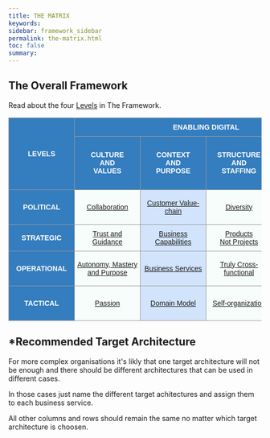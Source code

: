 ```yaml
---
title: THE MATRIX
keywords:
sidebar: framework_sidebar
permalink: the-matrix.html
toc: false
summary:
---
```

## The Overall Framework
Read about the four [Levels](the-time-perspective.html) in The Framework.
<style type="text/css">
.tg  {border-collapse:collapse;border-spacing:0;border-color:#999;}
.tg td{font-family:Arial, sans-serif;font-size:14px;padding:10px 5px;border-style:solid;border-width:1px;overflow:hidden;word-break:normal;border-color:#999;color:#444;background-color:#F7FDFA;}
.tg th{font-family:Arial, sans-serif;font-size:14px;font-weight:normal;padding:10px 5px;border-style:solid;border-width:1px;overflow:hidden;word-break:normal;border-color:#999;color:#fff;background-color:#26ADE4;}
.tg .tg-3is3{font-weight:bold;background-color:#347dbe;color:#ffffff;vertical-align:middle;text-align:center;min-width:120px}
.tg .tg-q8lq{background-color:#d2e4fc;vertical-align:middle;text-align:center;min-width:120px}
.tg .tg-wman{background-color:#347dbe;font-weight:bold;color:#ffffff;vertical-align:middle;text-align:center;min-width:120px}
.tg .tg-v1zw{background-color:#f7fdfa;vertical-align:middle;text-align:center;min-width:120px}
.tg .tg-v4f3{font-weight:bold;background-color:#347dbe;vertical-align:middle;text-align:center;min-width:120px}
.tg .tg-sh5m{font-weight:bold;background-color:#347dbe;vertical-align:middle;text-align:center;min-width:120px}
.tg .tg-r2hs{font-weight:bold;background-color:#347dbe;color:#ffffff;vertical-align:middle;text-align:center;min-width:120px}
.tg .tg-fwqm{font-weight:bold;background-color:#347dbe;color:#ffffff;vertical-align:middle;text-align:center;min-width:120px}
.tg .tg-v6kb{font-weight:bold;background-color:#347dbe;color:#ffffff;vertical-align:middle;text-align:center;min-width:120px}
.tg .tg-cw1h{background-color:#f7fdfa;vertical-align:middle;text-align:center;min-width:120px}
.tg .tg-y0xi{background-color:#c0c0c0;color:#ffffff;vertical-align:middle;text-align:center;min-width:120px}
</style>
<table class="tg">
  <tr>
    <th class="tg-v4f3" rowspan="3">LEVELS</th>
    <th class="tg-v4f3" colspan="4">ENABLING DIGITAL</th>
    <th class="tg-sh5m" colspan="4">BEING DIGITAL</th>
  </tr>
  <tr>
    <td class="tg-r2hs" rowspan="2">CULTURE<br>AND<br>VALUES</td>
    <td class="tg-3is3" rowspan="2">CONTEXT<br>AND<br>PURPOSE</td>
    <td class="tg-r2hs" rowspan="2">STRUCTURE<br>AND<br>STAFFING</td>
    <td class="tg-3is3" colspan="4">RECOMMENDED* TARGET ARCHITECTURE</td>
    <td class="tg-3is3" rowspan="2">CHANGE</td>
  </tr>
  <tr>
    <td class="tg-3is3">ARCHITECTURE<br>AND<br>DESIGN</td>
    <td class="tg-r2hs">COMPOSE</td>
    <td class="tg-3is3">SHIP</td>
    <td class="tg-r2hs">RUN</td>
  </tr>
  <tr>
    <td class="tg-v6kb">POLITICAL</td>
    <td class="tg-v1zw"><a href="collaboration.html" title="Collaboration is no longer just a strategy: it is the key to long-term business success and competitiveness. Businesses that realize this sooner rather than later will be the ones who win the game and succeed in the new global economy.">Collaboration</a></td>
    <td class="tg-q8lq"><a href="customer-value-chain.html" title=" ">Customer Value-chain</a></td>
    <td class="tg-cw1h"><a href="diversity.html" title="Diversity is about to seize opportunities and overcome obstacles, take advantage of different skills, experiences and talents, equal rights, obligations and opportunities for all, regardless of background.">Diversity</a></td>
    <td class="tg-q8lq"><a href="evolutionary-architecture.html" title=" ">Evolutionary Architecture</a></td>
    <td class="tg-cw1h"><a href="dont-build-what-can-be-used-or-bought.html" title=" ">Don’t Build, What Can Be Used or Bought</a></td>
    <td class="tg-q8lq"><a href="created-and-proven-by-doing.html" title=" ">Created<br>and Proven<br>By Doing</a></td>
    <td class="tg-cw1h"><a href="public-cloud-only.html" title=" ">Public Cloud Only</a></td>
    <td class="tg-q8lq"><a href="first-principle.html" title="The benefit of first principles thinking? It allows you to innovate in clear leaps, rather than building small improvements onto something that already exists.">First Principle</a></td>
  </tr>
  <tr>
    <td class="tg-v6kb">STRATEGIC</td>
    <td class="tg-v1zw"><a href="trust-and-guidance.html" title="Imagine a world where people wake up inspired to go to work, a world in which trust and loyalty are the rule rather than the exception">Trust and Guidance</a></td>
    <td class="tg-q8lq"><a href="business-capabilities.html" title="A business capability defines what a business does at its core. This differs from “how” things are done or where they are done. Business capabilities are the core of the business architecture">Business Capabilities</a></td>
    <td class="tg-cw1h"><a href="products-not-projects.html" title="Products have a measurable ROI in terms of customer value, projects don't.">Products<br>Not Projects</a></td>
    <td class="tg-q8lq"><a href="microservices-architecture.html" title="The term Microservice Architecture has sprung up over the last few years to describe a particular way of designing software applications as suites of independently deployable services. While there is no precise definition of this architectural style, there are certain common characteristics around organization around business capability, automated deployment, intelligence in the endpoints, and decentralized control of languages and data.">Microservices Architecture</a></td>
    <td class="tg-cw1h"><a href="respect-the-bounded-context.html" title="Bounded Context is a central pattern in Domain-Driven Design. It is the focus of DDD's strategic design section which is all about dealing with large models and teams. DDD deals with large models by dividing them into different Bounded Contexts and being explicit about their interrelationships.">Respect The Bounded Context</a></td>
    <td class="tg-q8lq"><a href="optimize-for-speed.html" title=" ">Optimize<br>for Speed</a></td>
    <td class="tg-cw1h"><a href="self-service-services.html" title="Self-service is over the phone, web, and email to facilitate customer interactions using automation. Self-service software and self-service apps (for example online banking apps, web portals with shops, self-service check-in at the airport) become increasingly common.">Self-service Services</a></td>
    <td class="tg-q8lq"><a href="outside-in.html" title=" ">Outside In</a></td>
  </tr>
  <tr>
    <td class="tg-v6kb">OPERATIONAL</td>
    <td class="tg-v1zw"><a href="autonomy-mastery-and-purpose.html" title="To motivate employees who work beyond basic tasks, give them these three factors to increase performance and satisfaction; Autonomy, Mastery and Purpose">Autonomy, Mastery and Purpose</a></td>
    <td class="tg-q8lq"><a href="business-services.html" title=" ">Business Services</a></td>
    <td class="tg-cw1h"><a href="truly-cross-functional.html" title="For success, create and nurture product-centric teams that partner with both customers and business stakeholders, collectively owning the business outcome of the technology they produce.">Truly Cross-functional</a></td>
    <td class="tg-q8lq"><a href="" title=" ">Event-driven Architecture Broker Topology
</a></td>
    <td class="tg-cw1h"><a href="technological-mastery.html" title="Mastery can only be attained through the development of a comprehensive knowledge or skill. It is the highest order of accomplishment in our craft. Mastery does not require you to be perfect, but it does require you to pursue perfection.">Technological Mastery</a></td>
    <td class="tg-q8lq"><a href="continuous-deployment.html" title=" ">Continuous Deployment</a></td>
    <td class="tg-cw1h"><a href="you-build-it-you-run-it.html" title=" ">“You Build It,<br>You Run It.”</a></td>
    <td class="tg-q8lq"><a href="metrics-driven.html" title="Peter Drucker, legendary management consultant, once said: What's measured, improves.">Metrics-Driven</a></td>
  </tr>
  <tr>
    <td class="tg-fwqm">TACTICAL</td>
    <td class="tg-cw1h"><a href="passion.html" title="A passion gives you a reason to keep learning and to work toward mastery">Passion</a></td>
    <td class="tg-q8lq"><a href="domain-model.html" title="At its worst business logic can be very complex. Rules and logic describe many different cases and slants of behavior, and it's this complexity that objects were designed to work with. A Domain Model creates a web of interconnected objects, where each object represents some meaningful individual, whether as large as a corporation or as small as a single line on an order form.">Domain Model</a></td>
    <td class="tg-cw1h"><a href="self-organization.html" title=" ">Self-organization</a></td>
    <td class="tg-q8lq"><a href="greenfield-legacy.html" title=" ">Greenfield<br>and Legacy</a></td>
    <td class="tg-cw1h"><a href="open-source-first.html" title=" ">Open Source First</a></td>
    <td class="tg-q8lq"><a href="deployment-release.html" title="The first thing to remember is that deployment does not equal release">Deployment<br>Does Not<br>Equal Release</a></td>
    <td class="tg-cw1h"><a href="one-platform.html" title=" ">One<br>Platform</a></td>
    <td class="tg-q8lq"><a href="time-to-customer-value.html" title=" ">Time to Customer Value</a></td>
  </tr>
</table>


## *Recommended Target Architecture
For more complex organisations it's likly that one target architecture will not be enough and there should be different architectures that can be used in different cases.

In those cases just name the different target achitectures and assign them to each business service.

All other columns and rows should remain the same no matter which target architecture is choosen.
